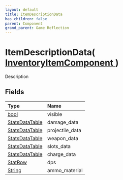 ```yaml
---
layout: default
title: ItemDescriptionData
has_children: false
parent: Component
grand_parent: Game Reflection
---
```

# ItemDescriptionData( [ InventoryItemComponent ](/riftbreaker-wiki/docs/game-reflection/components/inventory_item_component/) )
Description 

## Fields

| Type | Name |
|:----------|:--------------|
| [bool](/riftbreaker-wiki/docs/game-reflection/components/bool/) | visible |
| [StatsDataTable](/riftbreaker-wiki/docs/game-reflection/classes/stats_data_table/) | damage_data |
| [StatsDataTable](/riftbreaker-wiki/docs/game-reflection/classes/stats_data_table/) | projectile_data |
| [StatsDataTable](/riftbreaker-wiki/docs/game-reflection/classes/stats_data_table/) | weapon_data |
| [StatsDataTable](/riftbreaker-wiki/docs/game-reflection/classes/stats_data_table/) | slots_data |
| [StatsDataTable](/riftbreaker-wiki/docs/game-reflection/classes/stats_data_table/) | charge_data |
| [StatRow](/riftbreaker-wiki/docs/game-reflection/classes/stat_row/) | dps |
| [String](/riftbreaker-wiki/docs/game-reflection/components/string/) | ammo_material |

